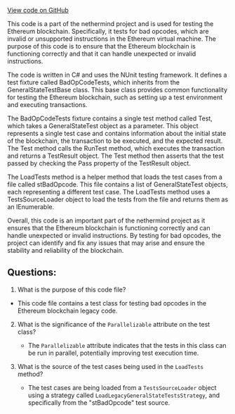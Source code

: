 [View code on GitHub](https://github.com/nethermindeth/nethermind/Ethereum.Blockchain.Legacy.Test/BadOpCodeTests.cs)

This code is a part of the nethermind project and is used for testing the Ethereum blockchain. Specifically, it tests for bad opcodes, which are invalid or unsupported instructions in the Ethereum virtual machine. The purpose of this code is to ensure that the Ethereum blockchain is functioning correctly and that it can handle unexpected or invalid instructions.

The code is written in C# and uses the NUnit testing framework. It defines a test fixture called BadOpCodeTests, which inherits from the GeneralStateTestBase class. This base class provides common functionality for testing the Ethereum blockchain, such as setting up a test environment and executing transactions.

The BadOpCodeTests fixture contains a single test method called Test, which takes a GeneralStateTest object as a parameter. This object represents a single test case and contains information about the initial state of the blockchain, the transaction to be executed, and the expected result. The Test method calls the RunTest method, which executes the transaction and returns a TestResult object. The Test method then asserts that the test passed by checking the Pass property of the TestResult object.

The LoadTests method is a helper method that loads the test cases from a file called stBadOpcode. This file contains a list of GeneralStateTest objects, each representing a different test case. The LoadTests method uses a TestsSourceLoader object to load the tests from the file and returns them as an IEnumerable<GeneralStateTest>.

Overall, this code is an important part of the nethermind project as it ensures that the Ethereum blockchain is functioning correctly and can handle unexpected or invalid instructions. By testing for bad opcodes, the project can identify and fix any issues that may arise and ensure the stability and reliability of the blockchain.
## Questions: 
 1. What is the purpose of this code file?
   - This code file contains a test class for testing bad opcodes in the Ethereum blockchain legacy code.

2. What is the significance of the `Parallelizable` attribute on the test class?
   - The `Parallelizable` attribute indicates that the tests in this class can be run in parallel, potentially improving test execution time.

3. What is the source of the test cases being used in the `LoadTests` method?
   - The test cases are being loaded from a `TestsSourceLoader` object using a strategy called `LoadLegacyGeneralStateTestsStrategy`, and specifically from the "stBadOpcode" test source.